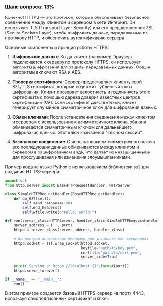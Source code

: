 ### Шанс вопроса: 13%

Конечно! HTTPS — это протокол, который обеспечивает безопасное соединение между клиентом и сервером в сети Интернет. Он использует TLS (Transport Layer Security) или его предшественник SSL (Secure Sockets Layer), чтобы шифровать данные, передаваемые по протоколу HTTP, и обеспечить аутентификацию сервера.

Основные компоненты и принцип работы HTTPS:

1. **Шифрование данных**: Когда клиент (например, браузер) подключается к серверу по протоколу HTTPS, он использует алгоритм шифрования для защиты передаваемых данных. Общие алгоритмы включают RSA и AES.

2. **Проверка сертификата**: Сервер предоставляет клиенту свой SSL/TLS сертификат, который содержит публичный ключ шифрования. Клиент проверяет целостность и подлинность этого сертификата с помощью дерева доверия известных центров сертификации (CA). Если сертификат действителен, клиент генерирует случайное симметричное ключ для шифрования данных.

3. **Обмен ключами**: После установления соединения между клиентом и сервером с использованием асимметричного ключа, оба они обмениваются симметричным ключом для дальнейшего шифрования данных. Этот ключ называется "ключом сессии".

4. **Безопасное соединение**: С использованием симметричного ключа все последующие данные обмениваются между клиентом и сервером в зашифрованном виде, что делает их незащищенными для прослушивания или изменения злоумышленниками.

Пример кода на языке Python с использованием библиотеки `ssl` для создания HTTPS-сервера:

```python
import ssl
from http.server import BaseHTTPRequestHandler, HTTPServer

class SimpleHTTPRequestHandler(BaseHTTPRequestHandler):
    def do_GET(self):
        self.send_response(200)
        self.end_headers()
        self.wfile.write(b"Hello, world!")

def run(server_class=HTTPServer, handler_class=SimpleHTTPRequestHandler, port=4443):
    server_address = ('', port)
    httpd = server_class(server_address, handler_class)
    
    # Используем контекстный менеджер для установки SSL-соединения
    httpd.socket = ssl.wrap_socket(httpd.socket, 
                                   keyfile="path/to/key.pem", 
                                   certfile='path/to/cert.pem', 
                                   server_side=True)
    
    print('Serving on https://localhost:{}'.format(port))
    httpd.serve_forever()

if __name__ == '__main__':
    run()
```

В этом примере создается базовый HTTPS-сервер на порту 4443, используя самоподписанный сертификат и ключ.